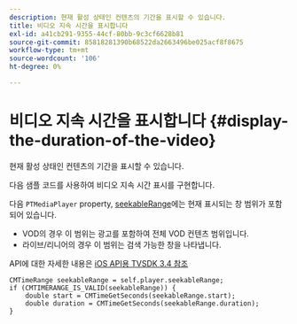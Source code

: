 ```yaml
---
description: 현재 활성 상태인 컨텐츠의 기간을 표시할 수 있습니다.
title: 비디오 지속 시간을 표시합니다
exl-id: a41cb291-9355-44cf-80bb-9c3cf6628b81
source-git-commit: 85818281390b68522da2663496be025acf8f8675
workflow-type: tm+mt
source-wordcount: '106'
ht-degree: 0%

---
```


# 비디오 지속 시간을 표시합니다 {#display-the-duration-of-the-video}

현재 활성 상태인 컨텐츠의 기간을 표시할 수 있습니다.

다음 샘플 코드를 사용하여 비디오 지속 시간 표시를 구현합니다.

다음 `PTMediaPlayer` property, [seekableRange](https://help.adobe.com/en_US/primetime/api/psdk/appledoc/Classes/PTMediaPlayer.html#//api/name/seekableRange)에는 현재 표시되는 창 범위가 포함되어 있습니다.

* VOD의 경우 이 범위는 광고를 포함하여 전체 VOD 컨텐츠 범위입니다.
* 라이브/리니어의 경우 이 범위는 검색 가능한 창을 나타냅니다.

API에 대한 자세한 내용은 [iOS API용 TVSDK 3.4 참조](https://help.adobe.com/en_US/primetime/api/psdk/appledoc_v3/index.html)

<!--<a id="example_A153BE3AC03F43C6BF3A156316A08CD3"></a>-->

```
CMTimeRange seekableRange = self.player.seekableRange;  
if (CMTIMERANGE_IS_VALID(seekableRange)) { 
    double start = CMTimeGetSeconds(seekableRange.start);  
    double duration = CMTimeGetSeconds(seekableRange.duration); 
}
```
